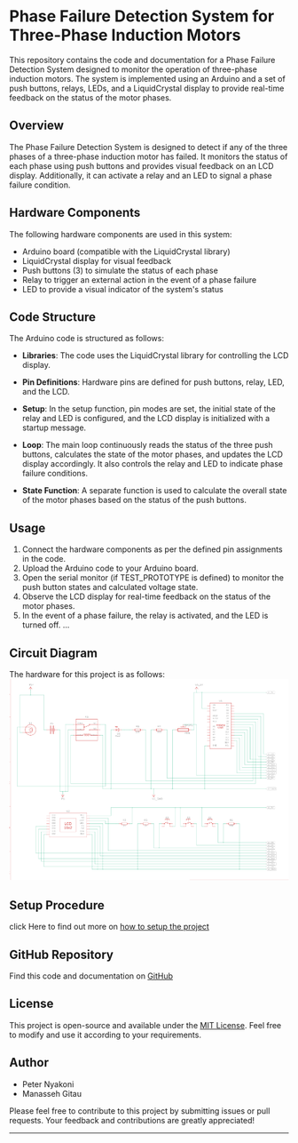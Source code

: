 # Phase Failure Detection System for Three-Phase Induction Motors

This repository contains the code and documentation for a Phase Failure Detection System designed to monitor the operation of three-phase induction motors. The system is implemented using an Arduino and a set of push buttons, relays, LEDs, and a LiquidCrystal display to provide real-time feedback on the status of the motor phases.

## Overview

The Phase Failure Detection System is designed to detect if any of the three phases of a three-phase induction motor has failed. It monitors the status of each phase using push buttons and provides visual feedback on an LCD display. Additionally, it can activate a relay and an LED to signal a phase failure condition.

## Hardware Components

The following hardware components are used in this system:

- Arduino board (compatible with the LiquidCrystal library)
- LiquidCrystal display for visual feedback
- Push buttons (3) to simulate the status of each phase
- Relay to trigger an external action in the event of a phase failure
- LED to provide a visual indicator of the system's status

## Code Structure

The Arduino code is structured as follows:

- **Libraries**: The code uses the LiquidCrystal library for controlling the LCD display.

- **Pin Definitions**: Hardware pins are defined for push buttons, relay, LED, and the LCD.

- **Setup**: In the setup function, pin modes are set, the initial state of the relay and LED is configured, and the LCD display is initialized with a startup message.

- **Loop**: The main loop continuously reads the status of the three push buttons, calculates the state of the motor phases, and updates the LCD display accordingly. It also controls the relay and LED to indicate phase failure conditions.

- **State Function**: A separate function is used to calculate the overall state of the motor phases based on the status of the push buttons.

## Usage

1. Connect the hardware components as per the defined pin assignments in the code.
2. Upload the Arduino code to your Arduino board.
3. Open the serial monitor (if TEST_PROTOTYPE is defined) to monitor the push button states and calculated voltage state.
4. Observe the LCD display for real-time feedback on the status of the motor phases.
5. In the event of a phase failure, the relay is activated, and the LED is turned off.
...
## Circuit Diagram
The hardware for this project is as follows:
![img-to-circuit-diagram](img/Screenshot%20from%202023-09-06%2020-52-40.png)
## Setup Procedure
click Here to find out more on [how to setup the project](debug-files/README.md)

## GitHub Repository

Find this code and documentation on [GitHub](https://github.com/kimanigitau01/voltage-detection-system.git)

## License

This project is open-source and available under the [MIT License](https://github.com/git/git-scm.com/blob/main/MIT-LICENSE.txt). Feel free to modify and use it according to your requirements.

## Author

- Peter Nyakoni
- Manasseh Gitau

Please feel free to contribute to this project by submitting issues or pull requests. Your feedback and contributions are greatly appreciated!

---

